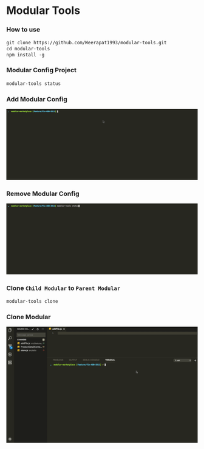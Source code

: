 # Modular Tools

### How to use
```
git clone https://github.com/Weerapat1993/modular-tools.git
cd modular-tools
npm install -g
```

### Modular Config Project
```sh
modular-tools status
```

### Add Modular Config
![Add Child Modular](./src/assets/images/add.gif)

### Remove Modular Config
![Add Child Modular](./src/assets/images/remove.gif)

### Clone `Child Modular` to `Parent Modular`
```sh
modular-tools clone
```

### Clone Modular
![Add Child Modular](./src/assets/images/clone.gif)
